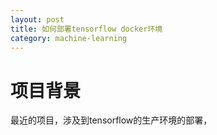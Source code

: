 ```yaml
---
layout: post
title: 如何部署tensorflow docker环境
category: machine-learning
---
```


# 项目背景

最近的项目，涉及到tensorflow的生产环境的部署，
